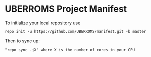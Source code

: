 UBERROMS Project Manifest
===================

To initialize your local repository use

    repo init -u https://github.com/UBERROMS/manifest.git -b master
    
Then to sync up:

    "repo sync -jX" where X is the number of cores in your CPU

